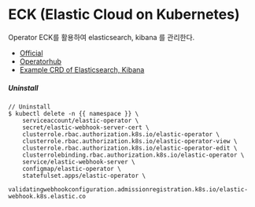 # ECK (Elastic Cloud on Kubernetes)
Operator ECK를 활용하여 elasticsearch, kibana 를 관리한다.  

* [Official](https://www.elastic.co/guide/en/cloud-on-k8s/master/index.html)
* [Operatorhub](https://operatorhub.io/operator/elastic-cloud-eck)
* [Example CRD of Elasticsearch, Kibana](https://github.com/JeongPope/infra-k8s/tree/master/kubernetes/common/devops/eck)

##### Uninstall
```
// Uninstall
$ kubectl delete -n {{ namespace }} \
    serviceaccount/elastic-operator \
    secret/elastic-webhook-server-cert \
    clusterrole.rbac.authorization.k8s.io/elastic-operator \
    clusterrole.rbac.authorization.k8s.io/elastic-operator-view \
    clusterrole.rbac.authorization.k8s.io/elastic-operator-edit \
    clusterrolebinding.rbac.authorization.k8s.io/elastic-operator \
    service/elastic-webhook-server \
    configmap/elastic-operator \ 
    statefulset.apps/elastic-operator \
    validatingwebhookconfiguration.admissionregistration.k8s.io/elastic-webhook.k8s.elastic.co
```
<br>